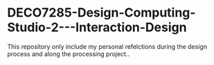 # DECO7285-Design-Computing-Studio-2---Interaction-Design
This repository only include my personal refelctions during the design process and along the processing project..
